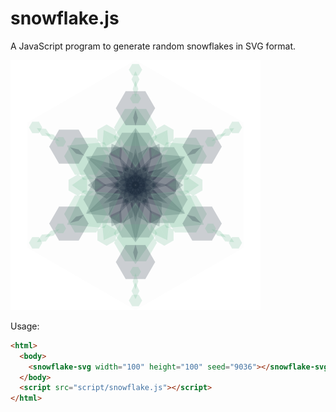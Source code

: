 # snowflake.js

A JavaScript program to generate random snowflakes in SVG format.

![](screenshot.png)

Usage:
```html
<html>
  <body>
    <snowflake-svg width="100" height="100" seed="9036"></snowflake-svg>
  </body>
  <script src="script/snowflake.js"></script>
</html>
```
